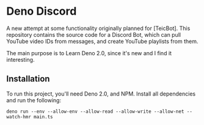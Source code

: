 # Deno Discord

A new attempt at some functionality originally planned for [TeicBot]. 
This repository contains the source code for a Discord Bot, which can pull YouTube video IDs from messages, and create YouTube playlists from them.

The main purpose is to Learn Deno 2.0, since it's new and I find it interesting.  

## Installation
To run this project, you'll need Deno 2.0, and NPM. 
Install all dependencies and run the following:

``` CLI
deno run --env --allow-env --allow-read --allow-write --allow-net --watch-hmr main.ts
```